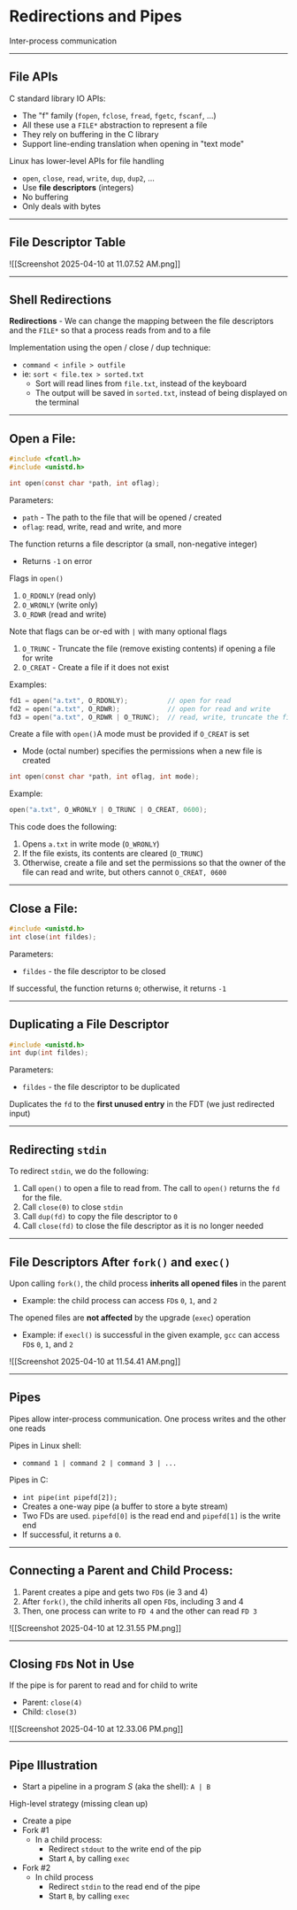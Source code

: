 # Redirections and Pipes

Inter-process communication

---

## File APIs

C standard library IO APIs:

- The "f" family (`fopen`, `fclose`, `fread`, `fgetc`, `fscanf`, ...)
- All these use a `FILE*` abstraction to represent a file
- They rely on buffering in the C library
- Support line-ending translation when opening in "text mode"

Linux has lower-level APIs for file handling

- `open`, `close`, `read`, `write`, `dup`, `dup2`, ...
- Use **file descriptors** (integers)
- No buffering
- Only deals with bytes

---

## File Descriptor Table

!\[\[Screenshot 2025-04-10 at 11.07.52 AM.png\]\]

---

## Shell Redirections

**Redirections** - We can change the mapping between the file descriptors and the `FILE*` so that a process reads from and to a file

Implementation using the open / close / dup technique:

- `command < infile > outfile`
- ie: `sort < file.tex > sorted.txt`
  - Sort will read lines from `file.txt`, instead of the keyboard
  - The output will be saved in `sorted.txt`, instead of being displayed on the terminal

---

## Open a File:

```c
#include <fcntl.h>
#include <unistd.h>

int open(const char *path, int oflag);
```

Parameters:

- `path` - The path to the file that will be opened / created
- `oflag`: read, write, read and write, and more

The function returns a file descriptor (a small, non-negative integer)

- Returns `-1` on error

Flags in `open()`

1. `O_RDONLY` (read only)
2. `O_WRONLY` (write only)
3. `O_RDWR` (read and write)

Note that flags can be or-ed with `|` with many optional flags

1. `O_TRUNC` - Truncate the file (remove existing contents) if opening a file for write
2. `O_CREAT` - Create a file if it does not exist

Examples:

```c
fd1 = open("a.txt", O_RDONLY);          // open for read
fd2 = open("a.txt", O_RDWR);            // open for read and write
fd3 = open("a.txt", O_RDWR | O_TRUNC);  // read, write, truncate the file
```

Create a file with `open()`A mode must be provided if `O_CREAT` is set

- Mode (octal number) specifies the permissions when a new file is created

```c
int open(const char *path, int oflag, int mode);
```

Example:

```c
open("a.txt", O_WRONLY | O_TRUNC | O_CREAT, 0600);
```

This code does the following:

1. Opens `a.txt` in write mode (`O_WRONLY`)
2. If the file exists, its contents are cleared (`O_TRUNC`)
3. Otherwise, create a file and set the permissions so that the owner of the file can read and write, but others cannot `O_CREAT, 0600`

---

## Close a File:

```c
#include <unistd.h>
int close(int fildes);
```

Parameters:

- `fildes` - the file descriptor to be closed

If successful, the function returns `0`; otherwise, it returns `-1`

---

## Duplicating a File Descriptor

```c
#include <unistd.h>
int dup(int fildes);
```

Parameters:

- `fildes` - the file descriptor to be duplicated

Duplicates the `fd` to the **first unused entry** in the FDT (we just redirected input)

---

## Redirecting `stdin`

To redirect `stdin`, we do the following:

1. Call `open()` to open a file to read from. The call to `open()` returns the `fd` for the file.
2. Call `close(0)` to close `stdin`
3. Call `dup(fd)` to copy the file descriptor to `0`
4. Call `close(fd)` to close the file descriptor as it is no longer needed

---

## File Descriptors After `fork()` and `exec()`

Upon calling `fork()`, the child process **inherits all opened files** in the parent

- Example: the child process can access `FD`s `0`, `1`, and `2`

The opened files are **not affected** by the upgrade (`exec`) operation

- Example: if `execl()` is successful in the given example, `gcc` can access `FD`s `0`, `1`, and `2`

!\[\[Screenshot 2025-04-10 at 11.54.41 AM.png\]\]

---

## Pipes

Pipes allow inter-process communication. One process writes and the other one reads

Pipes in Linux shell:

- `command 1 | command 2 | command 3 | ...`

Pipes in C:

- `int pipe(int pipefd[2]);`
- Creates a one-way pipe (a buffer to store a byte stream)
- Two FDs are used. `pipefd[0]` is the read end and `pipefd[1]` is the write end
- If successful, it returns a `0`.

---

## Connecting a Parent and Child Process:

1. Parent creates a pipe and gets two `FD`s (ie 3 and 4)
2. After `fork()`, the child inherits all open `FD`s, including 3 and 4
3. Then, one process can write to `FD 4` and the other can read `FD 3`

!\[\[Screenshot 2025-04-10 at 12.31.55 PM.png\]\]

---

## Closing `FD`s Not in Use

If the pipe is for parent to read and for child to write

- Parent: `close(4)`
- Child: `close(3)`

!\[\[Screenshot 2025-04-10 at 12.33.06 PM.png\]\]

---

## Pipe Illustration

- Start a pipeline in a program $S$ (aka the shell): `A | B`

High-level strategy (missing clean up)

- Create a pipe
- Fork #1
  - In a child process:
    - Redirect `stdout` to the write end of the pip
    - Start `A`, by calling `exec`
- Fork #2
  - In child process
    - Redirect `stdin` to the read end of the pipe
    - Start `B`, by calling `exec`